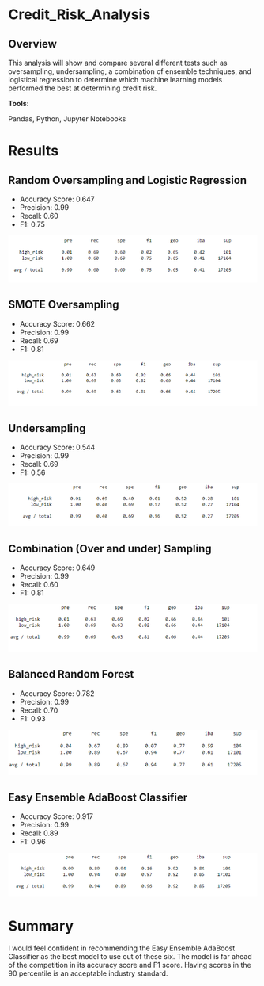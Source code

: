 # Credit_Risk_Analysis

## Overview 
This analysis will show and compare several different tests such as oversampling, undersampling, a combination of ensemble techniques, and logistical regression to determine which machine learning models performed the best at determining credit risk. 

__Tools__:

Pandas, Python, Jupyter Notebooks
# Results

## Random Oversampling and Logistic Regression
- Accuracy Score: 0.647
- Precision: 0.99
- Recall: 0.60
- F1: 0.75

![](Resources/Random_OverSampling.PNG)

## SMOTE Oversampling
- Accuracy Score: 0.662
- Precision: 0.99
- Recall: 0.69
- F1: 0.81

![](Resources/Smote_OverSampling.PNG)

## Undersampling
- Accuracy Score: 0.544
- Precision: 0.99
- Recall: 0.69
- F1: 0.56

![](Resources/UnderSampling.PNG)

## Combination (Over and under) Sampling 
- Accuracy Score: 0.649
- Precision: 0.99
- Recall: 0.60
- F1: 0.81

![](Resources/Combination_Sampling.PNG)

## Balanced Random Forest
- Accuracy Score: 0.782
- Precision: 0.99
- Recall: 0.70
- F1: 0.93

![](Resources/Balanced_Random_Forest.PNG)

## Easy Ensemble AdaBoost Classifier
- Accuracy Score: 0.917
- Precision: 0.99
- Recall: 0.89
- F1: 0.96

![](Resources/Easy_Ensemble_AdaBoost.PNG)

# Summary
I would feel confident in recommending the Easy Ensemble AdaBoost Classifier as the best model to use out of these six. The model is far ahead of the competition in its accuracy score and F1 score. Having scores in the 90 percentile is an acceptable industry standard. 

